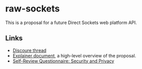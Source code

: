 # raw-sockets

This is a proposal for a future Direct Sockets web platform API.

## Links

* [Discoure thread](https://discourse.wicg.io/t/filling-the-remaining-gap-between-websocket-webrtc-and-webtranspor/4366)
* [Explainer document](docs/explainer.md), a high-level overview of the proposal.
* [Self-Review Questionnaire: Security and Privacy](docs/security-privacy-self-review.md)
